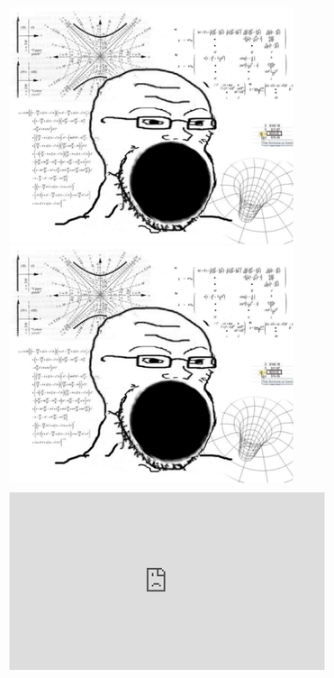 [![Alt text](../assets/propic.jpg)](https://digitalocean.com)
[![Alt text](../assets/propic.jpg)](https://digitalocean.com)

<iframe width="560" height="315" src="https://www.youtube.com/embed/UoAdiF4-964" title="YouTube video player" frameborder="0" allow="accelerometer; autoplay; clipboard-write; encrypted-media; gyroscope; picture-in-picture" allowfullscreen></iframe>